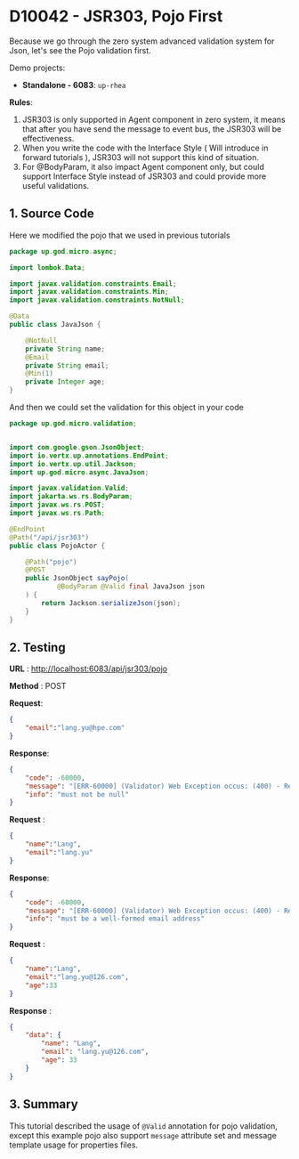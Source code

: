 # D10042 - JSR303, Pojo First

Because we go through the zero system advanced validation system for Json, let's see the Pojo validation first.

Demo projects:

* **Standalone - 6083**: `up-rhea`

**Rules**:

1. JSR303 is only supported in Agent component in zero system, it means that after you have send the message to event
   bus, the JSR303 will be effectiveness.
2. When you write the code with the Interface Style \( Will introduce in forward tutorials \), JSR303 will not support
   this kind of situation.
3. For @BodyParam, it also impact Agent component only, but could support Interface Style instead of JSR303 and could
   provide more useful validations.

## 1. Source Code

Here we modified the pojo that we used in previous tutorials

```java
package up.god.micro.async;

import lombok.Data;

import javax.validation.constraints.Email;
import javax.validation.constraints.Min;
import javax.validation.constraints.NotNull;

@Data
public class JavaJson {

    @NotNull
    private String name;
    @Email
    private String email;
    @Min(1)
    private Integer age;
}
```

And then we could set the validation for this object in your code

```java
package up.god.micro.validation;


import com.google.gson.JsonObject;
import io.vertx.up.annotations.EndPoint;
import io.vertx.up.util.Jackson;
import up.god.micro.async.JavaJson;

import javax.validation.Valid;
import jakarta.ws.rs.BodyParam;
import javax.ws.rs.POST;
import javax.ws.rs.Path;

@EndPoint
@Path("/api/jsr303")
public class PojoActor {

    @Path("pojo")
    @POST
    public JsonObject sayPojo(
            @BodyParam @Valid final JavaJson json
    ) {
        return Jackson.serializeJson(json);
    }
}
```

## 2. Testing

**URL** : [http://localhost:6083/api/jsr303/pojo](http://localhost:6083/api/jsr303/pojo)

**Method** : POST

**Request**:

```json
{
    "email":"lang.yu@hpe.com"
}
```

**Response**:

```json
{
    "code": -60000,
    "message": "[ERR-60000] (Validator) Web Exception occus: (400) - Request validation failure, class = class up.god.micro.validation.PojoActor, method = public io.vertx.core.json.JsonObject up.god.micro.validation.PojoActor.sayPojo(up.god.micro.async.JavaJson), message = Not Null name.",
    "info": "must not be null"
}
```

**Request** :

```json
{
    "name":"Lang",
    "email":"lang.yu"
}
```

**Response**:

```json
{
    "code": -60000,
    "message": "[ERR-60000] (Validator) Web Exception occus: (400) - Request validation failure, class = class up.god.micro.validation.PojoActor, method = public io.vertx.core.json.JsonObject up.god.micro.validation.PojoActor.sayPojo(up.god.micro.async.JavaJson), message = must be a well-formed email address.",
    "info": "must be a well-formed email address"
}
```

**Request** :

```json
{
    "name":"Lang",
    "email":"lang.yu@126.com",
    "age":33
}
```

**Response** :

```json
{
    "data": {
        "name": "Lang",
        "email": "lang.yu@126.com",
        "age": 33
    }
}
```

## 3. Summary

This tutorial described the usage of `@Valid` annotation for pojo validation, except this example pojo also
support `message` attribute set and message template usage for properties files.

